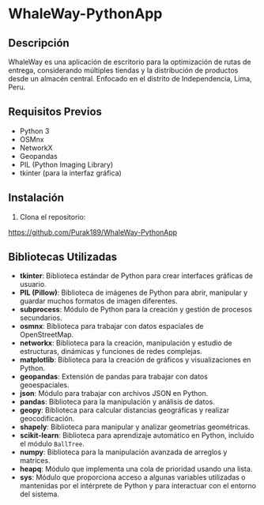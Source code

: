 # WhaleWay-PythonApp

## Descripción
WhaleWay es una aplicación de escritorio para la optimización de rutas de entrega, considerando múltiples tiendas y la distribución de productos desde un almacén central. Enfocado en el distrito de Independencia, Lima, Peru.

## Requisitos Previos
- Python 3
- OSMnx
- NetworkX
- Geopandas
- PIL (Python Imaging Library)
- tkinter (para la interfaz gráfica)

## Instalación
1. Clona el repositorio:

https://github.com/Purak189/WhaleWay-PythonApp

## Bibliotecas Utilizadas

- **tkinter**: Biblioteca estándar de Python para crear interfaces gráficas de usuario.
- **PIL (Pillow)**: Biblioteca de imágenes de Python para abrir, manipular y guardar muchos formatos de imagen diferentes.
- **subprocess**: Módulo de Python para la creación y gestión de procesos secundarios.
- **osmnx**: Biblioteca para trabajar con datos espaciales de OpenStreetMap.
- **networkx**: Biblioteca para la creación, manipulación y estudio de estructuras, dinámicas y funciones de redes complejas.
- **matplotlib**: Biblioteca para la creación de gráficos y visualizaciones en Python.
- **geopandas**: Extensión de pandas para trabajar con datos geoespaciales.
- **json**: Módulo para trabajar con archivos JSON en Python.
- **pandas**: Biblioteca para la manipulación y análisis de datos.
- **geopy**: Biblioteca para calcular distancias geográficas y realizar geocodificación.
- **shapely**: Biblioteca para manipular y analizar geometrías geométricas.
- **scikit-learn**: Biblioteca para aprendizaje automático en Python, incluido el módulo `BallTree`.
- **numpy**: Biblioteca para la manipulación avanzada de arreglos y matrices.
- **heapq**: Módulo que implementa una cola de prioridad usando una lista.
- **sys**: Módulo que proporciona acceso a algunas variables utilizadas o mantenidas por el intérprete de Python y para interactuar con el entorno del sistema.